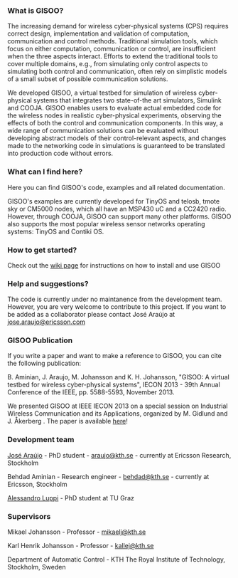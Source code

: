 ### What is GISOO?

The increasing demand for wireless cyber-physical systems (CPS) requires correct design, implementation and validation of computation, communication and control methods. Traditional simulation tools, which focus on either computation, communication or control, are insufficient when the three aspects interact. Efforts to extend the traditional tools to cover multiple domains, e.g., from simulating only control aspects to simulating both control and communication, often rely on simplistic models of a small subset of possible communication solutions.

We developed GISOO, a virtual testbed for simulation of wireless cyber-physical systems that integrates two state-of-the art simulators, Simulink and COOJA. GISOO enables users to evaluate actual embedded code for the wireless nodes in realistic cyber-physical experiments, observing the effects of both the control and communication components. In this way, a wide range of communication solutions can be evaluated without developing abstract models of their control-relevant aspects, and changes made to the networking code in simulations is guaranteed to be translated into production code without errors.

### What can I find here?

Here you can find GISOO's code, examples and all related documentation. 

GISOO's examples are currently developed for TinyOS and telosb, tmote sky or CM5000 nodes, which all have an MSP430 uC and a CC2420 radio. However, through COOJA, GISOO can support many other platforms. GISOO also supports the most popular wireless sensor networks operating systems: TinyOS and Contiki OS. 

### How to get started?

Check out the [wiki page](https://github.com/araujokth/kth-gisoo/wiki) for instructions on how to install and use GISOO

### Help and suggestions?

The code is currently under no maintanence from the development team. However, you are very welcome to contribute to this project. If you want to be added as a collaborator please contact José Araújo at jose.araujo@ericsson.com

### GISOO Publication

If you write a paper and want to make a reference to GISOO, you can cite the following publication:

B. Aminian, J. Araujo, M. Johansson and K. H. Johansson, "GISOO: A virtual testbed for wireless cyber-physical systems", IECON 2013 - 39th Annual Conference of the IEEE, pp. 5588-5593, November 2013.

We presented GISOO at IEEE IECON 2013 on a special session on Industrial Wireless Communication and its Applications, organized by M. Gidlund and J. Åkerberg . The paper is available [here](http://ieeexplore.ieee.org/stamp/stamp.jsp?arnumber=6700049)!

### Development team

[José Araújo](www.josearaujo.org) - PhD student - araujo@kth.se - currently at Ericsson Research, Stockholm

Behdad Aminian - Research engineer - behdad@kth.se - currently at Ericsson, Stockholm

[Alessandro Luppi](https://github.com/AlexLup) - PhD student at TU Graz

### Supervisors

Mikael Johansson - Professor - mikaelj@kth.se

Karl Henrik Johansson - Professor - kallej@kth.se

Department of Automatic Control - KTH The Royal Institute of Technology, Stockholm, Sweden
